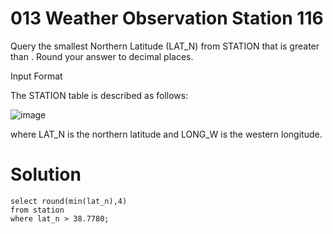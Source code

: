 # 013 Weather Observation Station 116

Query the smallest Northern Latitude (LAT_N) from STATION that is greater than . Round your answer to  decimal places.

Input Format

The STATION table is described as follows:

![image](https://github.com/anaswick/my_portfolio/assets/24541471/8800a602-ef36-4226-bb58-1ecf219dcc2b)

where LAT_N is the northern latitude and LONG_W is the western longitude.

# Solution

```
select round(min(lat_n),4)
from station
where lat_n > 38.7780;
```

